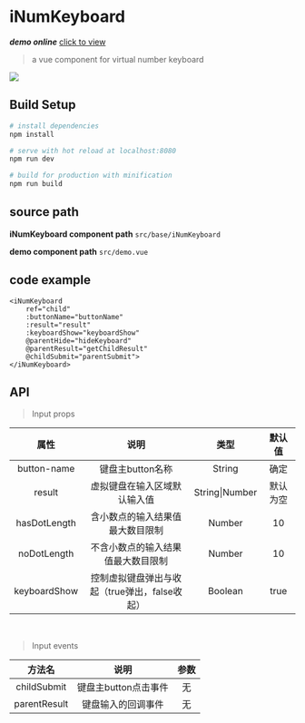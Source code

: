 # iNumKeyboard

***demo online*** [click to view](https://taylor-chan.github.io/vue-num-keyboard/dist/#/)

> a vue component for virtual number keyboard

![](http://ww1.sinaimg.cn/large/873fcdb7gy1fs8hz3wxkbj20u01hcabp.jpg)

## Build Setup

``` bash
# install dependencies
npm install

# serve with hot reload at localhost:8080
npm run dev

# build for production with minification
npm run build

```



## source path

**iNumKeyboard component path**
`src/base/iNumKeyboard`

**demo component path**
`src/demo.vue`  


## code example

```  
<iNumKeyboard
    ref="child" 
    :buttonName="buttonName" 
    :result="result" 
    :keyboardShow="keyboardShow" 
    @parentHide="hideKeyboard" 
    @parentResult="getChildResult" 
    @childSubmit="parentSubmit">
</iNumKeyboard>
```



## API 
>Input props  

|属性|说明|类型|默认值|
|:----:|:------:|:-----:|:------:|
|button-name|键盘主button名称|String|确定|
|result|虚拟键盘在输入区域默认输入值|String\|Number|默认为空|
|hasDotLength|含小数点的输入结果值最大数目限制|Number|10|
|noDotLength|不含小数点的输入结果值最大数目限制|Number|10|
|keyboardShow|控制虚拟键盘弹出与收起（true弹出，false收起）|Boolean|true|

<br/>

>Input events  

|方法名|说明|参数|
|:-----:|:------:|:-----:|
|childSubmit|键盘主button点击事件|无|
|parentResult|键盘输入的回调事件|无|









